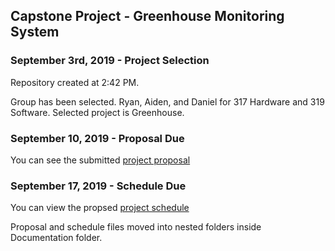 Capstone Project - Greenhouse Monitoring System
-----------------------------------------------

### September 3rd, 2019 - Project Selection

Repository created at 2:42 PM.

Group has been selected. Ryan, Aiden, and Daniel for 317 Hardware and 319 Software.
Selected project is Greenhouse.


### September 10, 2019 - Proposal Due

You can see the submitted [project proposal](https://github.com/DBoo92/317Hardware/blob/master/documentation/proposal/ProposalContentStudentNameRev03.pdf)


### September 17, 2019 - Schedule Due

You can view the propsed [project schedule](https://github.com/DBoo92/317Hardware/blob/master/documentation/schedule/Project1.pdf)

Proposal and schedule files moved into nested folders inside Documentation folder.


